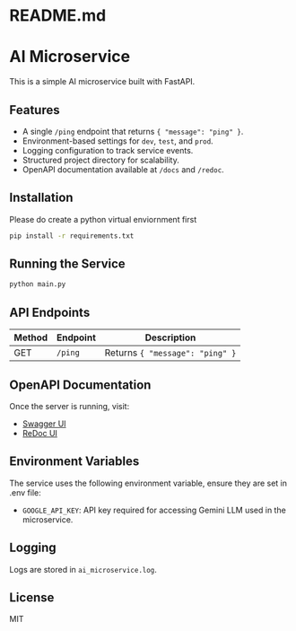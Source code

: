# README.md

# AI Microservice

This is a simple AI microservice built with FastAPI.

## Features

- A single `/ping` endpoint that returns `{ "message": "ping" }`.
- Environment-based settings for `dev`, `test`, and `prod`.
- Logging configuration to track service events.
- Structured project directory for scalability.
- OpenAPI documentation available at `/docs` and `/redoc`.

## Installation

Please do create a python virtual enviornment first

```sh
pip install -r requirements.txt
```

## Running the Service

```sh
python main.py
```

## API Endpoints

| Method | Endpoint | Description                     |
| ------ | -------- | ------------------------------- |
| GET    | `/ping`  | Returns `{ "message": "ping" }` |

## OpenAPI Documentation

Once the server is running, visit:

- [Swagger UI](http://127.0.0.1:8000/docs)
- [ReDoc UI](http://127.0.0.1:8000/redoc)

## Environment Variables

The service uses the following environment variable, ensure they are set in .env file:

- `GOOGLE_API_KEY`: API key required for accessing Gemini LLM used in the microservice.

## Logging

Logs are stored in `ai_microservice.log`.

## License

MIT